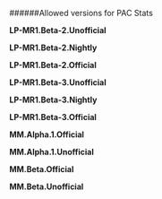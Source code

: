 ######Allowed versions for PAC Stats

**LP-MR1.Beta-2.Unofficial**

**LP-MR1.Beta-2.Nightly**

**LP-MR1.Beta-2.Official**

**LP-MR1.Beta-3.Unofficial**

**LP-MR1.Beta-3.Nightly**

**LP-MR1.Beta-3.Official**

**MM.Alpha.1.Official**

**MM.Alpha.1.Unofficial**

**MM.Beta.Official**

**MM.Beta.Unofficial**
